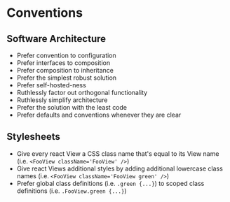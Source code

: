 # Conventions

## Software Architecture

* Prefer convention to configuration
* Prefer interfaces to composition
* Prefer composition to inheritance
* Prefer the simplest robust solution
* Prefer self-hosted-ness
* Ruthlessly factor out orthogonal functionality
* Ruthlessly simplify architecture
* Prefer the solution with the least code
* Prefer defaults and conventions whenever they are clear

## Stylesheets

 * Give every react View a CSS class name that's equal to its View name (i.e. `<FooView className='FooView' />`)
 * Give react Views additional styles by adding additional lowercase class names (i.e. `<FooView className='FooView green' />`)
 * Prefer global class definitions (i.e. `.green {...}`) to scoped class definitions (i.e. `.FooView.green {...}`)
